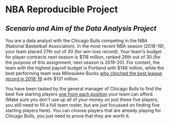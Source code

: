 # NBA Reproducible Project
## ***Scenario and Aim of the Data Analysis Project***
You are a data analyst with the Chicago Bulls competing in the NBA (National Basketball Association). In the most recent NBA season (2018-19), your team placed 27th out of 30 (for win-loss record). Your team's budget for player contracts next season  is $118 million, ranked 26th out of 30 (for the purpose of this assignment, next season is 2019-20). For context, the team with the highest payroll budget is Portland with $148 million, while the best performing team was Milwaukee Bucks [who clinched the best league record in 2018-19](https://www.espn.com/nba/standings/_/season/2019/group/league)  with $131 million. 

You have been tasked by the general manager of Chicago Bulls to find the best five starting players [one from each position](https://en.wikipedia.org/wiki/Basketball_positions) your team can afford. (Make sure you don't use up all of your money on just these five players, you still need to fill a full team roster, but are just focussed on finding five starting players here). You can choose players that are already playing for Chicago Bulls, you just need to prove that they are worth it.


